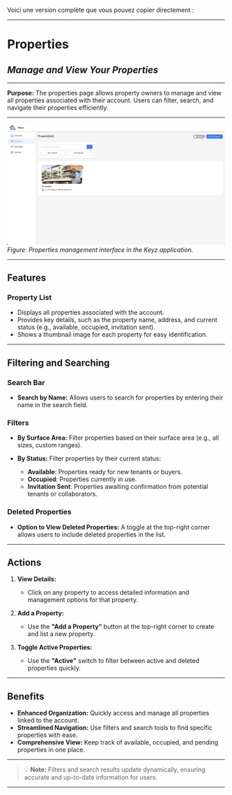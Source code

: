 Voici une version complète que vous pouvez copier directement :

---

# Properties

## *Manage and View Your Properties*

---

**Purpose:**
The properties page allows property owners to manage and view all properties associated with their account. Users can filter, search, and navigate their properties efficiently.

---

![Keyz Properties Page](../../Images/listProperties.png)
*Figure: Properties management interface in the Keyz application.*

---

## **Features**

### **Property List**

* Displays all properties associated with the account.
* Provides key details, such as the property name, address, and current status (e.g., available, occupied, invitation sent).
* Shows a thumbnail image for each property for easy identification.

---

## **Filtering and Searching**

### **Search Bar**

* **Search by Name:** Allows users to search for properties by entering their name in the search field.

### **Filters**

* **By Surface Area:** Filter properties based on their surface area (e.g., all sizes, custom ranges).
* **By Status:** Filter properties by their current status:

  * **Available**: Properties ready for new tenants or buyers.
  * **Occupied**: Properties currently in use.
  * **Invitation Sent**: Properties awaiting confirmation from potential tenants or collaborators.

### **Deleted Properties**

* **Option to View Deleted Properties:** A toggle at the top-right corner allows users to include deleted properties in the list.

---

## **Actions**

1. **View Details:**

   * Click on any property to access detailed information and management options for that property.

2. **Add a Property:**

   * Use the **"Add a Property"** button at the top-right corner to create and list a new property.

3. **Toggle Active Properties:**

   * Use the **"Active"** switch to filter between active and deleted properties quickly.

---

## **Benefits**

* **Enhanced Organization:** Quickly access and manage all properties linked to the account.
* **Streamlined Navigation:** Use filters and search tools to find specific properties with ease.
* **Comprehensive View:** Keep track of available, occupied, and pending properties in one place.

---

> 💡 **Note:**
> Filters and search results update dynamically, ensuring accurate and up-to-date information for users.

---
